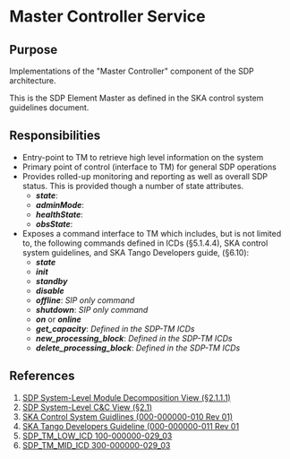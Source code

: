 # Master Controller Service

## Purpose

Implementations of the "Master Controller" component of the SDP
architecture.

This is the SDP Element Master as defined in the SKA control system
guidelines document.

## Responsibilities

- Entry-point to TM to retrieve high level information on the system
- Primary point of control (interface to TM) for general SDP
  operations
- Provides rolled-up monitoring and reporting as well as overall SDP
  status. This is provided though a number of state attributes.
    - ***state***:
    - ***adminMode***:
    - ***healthState***:
    - ***obsState***:
- Exposes a command interface to TM which includes, but is not limited
  to, the following commands defined in ICDs (§5.1.4.4), SKA control
  system guidelines, and SKA Tango Developers guide, (§6.10):
    - ***state***
    - ***init***
    - ***standby***
    - ***disable***
    - ***offline***: *SIP only command*
    - ***shutdown***: *SIP only command*
    - ***on*** or ***online***
    - ***get_capacity***: *Defined in the SDP-TM ICDs*
    - ***new_processing_block***: *Defined in the SDP-TM ICDs*
    - ***delete_processing_block***: *Defined in the SDP-TM ICDs*

## References

1. [SDP System-Level Module Decomposition View (§2.1.1.1)](https://docs.google.com/document/d/1M0S20FWn4Dsb8nl9duIoW93OEiXlzVDGh8sqImOl6S0)
1. [SDP System-Level C&C View (§2.1)](https://docs.google.com/document/d/1FTGfuy1R4_xjEug5ENPZwXqfAEy9ydqYXCXP__48KKw)
1. [SKA Control System Guidlines (000-000000-010 Rev 01)](https://ska-aw.bentley.com/SKAProd/Search/QuickLink.aspx?n=000-000000-010&t=3&d=Main%5ceB_PROD&sc=Global&r=01&i=view)
1. [SKA Tango Developers Guideline (000-000000-011 Rev 01](https://docs.google.com/document/d/1vr6xcYTpYOZnECmu47KG5cdyKMF9zE089ufBT5CprNY/edit#heading=h.gjdgxs)
1. [SDP_TM_LOW_ICD 100-000000-029_03](https://docs.google.com/document/d/13E9bgygFz5H-fPrRXSgwxQWTrGNk_yCLCE35NeLhNRs)
1. [SDP_TM_MID_ICD 300-000000-029_03](https://docs.google.com/document/d/1HI8efEahniLJZUfhZoDclump9L-SkEkD_m7kIJBgkcE)
